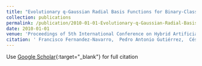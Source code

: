 ```yaml
---
title: "Evolutionary q-Gaussian Radial Basis Functions for Binary-Classification"
collection: publications
permalink: /publication/2010-01-01-Evolutionary-q-Gaussian-Radial-Basis-Functions-for-Binary-Classification
date: 2010-01-01
venue: 'Proceedings of 5th International Conference on Hybrid Artificial Intelligence Systems (HAIS2010)'
citation: ' Francisco Fernandez-Navarro,  Pedro Antonio Gutiérrez,  César Hervás-Martínez,  Manuel Cruz-Ramírez,  Mariano Carbonero-Ruz, &quot;Evolutionary q-Gaussian Radial Basis Functions for Binary-Classification.&quot; Proceedings of 5th International Conference on Hybrid Artificial Intelligence Systems (HAIS2010), 2010, pp.280--287.'
---
```

Use [Google Scholar](https://scholar.google.com/scholar?q=Evolutionary+q+Gaussian+Radial+Basis+Functions+for+Binary+Classification){:target="_blank"} for full citation